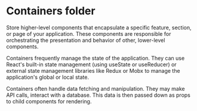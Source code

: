 # Containers folder

Store higher-level components that encapsulate a specific feature, section, or page of your
application. These components are responsible for orchestrating the presentation and behavior of
other, lower-level components.

Containers frequently manage the state of the application. They can use React's built-in state
management (using useState or useReducer) or external state management libraries like Redux or Mobx
to manage the application's global or local state.

Containers often handle data fetching and manipulation. They may make API calls, interact with a
database. This data is then passed down as props to child components for rendering.
